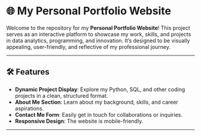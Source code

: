 # 🌐 My Personal Portfolio Website

Welcome to the repository for my **Personal Portfolio Website**! This project serves as an interactive platform to showcase my work, skills, and projects in data analytics, programming, and innovation. It’s designed to be visually appealing, user-friendly, and reflective of my professional journey.

---

## 🛠️ Features

- **Dynamic Project Display**: Explore my Python, SQL, and other coding projects in a clean, structured format.
- **About Me Section**: Learn about my background, skills, and career aspirations.
- **Contact Me Form**: Easily get in touch for collaborations or inquiries.
- **Responsive Design**: The website is mobile-friendly.

---


